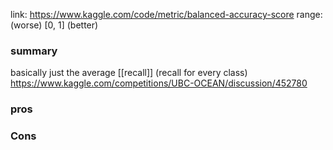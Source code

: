 link: https://www.kaggle.com/code/metric/balanced-accuracy-score
range: (worse) [0, 1] (better)
### summary
basically just the average [[recall]] (recall for every class) https://www.kaggle.com/competitions/UBC-OCEAN/discussion/452780
### pros

### Cons
